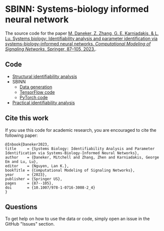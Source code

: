 # SBINN: Systems-biology informed neural network

The source code for the paper [M. Daneker, Z. Zhang, G. E. Karniadakis, & L. Lu. Systems biology: Identifiability analysis and parameter identification via systems-biology-informed neural networks. *Computational Modeling of Signaling Networks*, Springer, 87–105, 2023.](https://link.springer.com/protocol/10.1007/978-1-0716-3008-2_4).

## Code

- [Structural identifiability analysis](structural_identifiability.ipynb)
- SBINN
    - [Data generation](sbinn/data_generation.py)
    - [TensorFlow code](sbinn/sbinn_tf.py)
    - [PyTorch code](sbinn/sbinn_pytorch.py)
- [Practical identifiability analysis](practical_identifiability.jl)

## Cite this work

If you use this code for academic research, you are encouraged to cite the following paper:

```
@Inbook{Daneker2023,
title     = {Systems Biology: Identifiability Analysis and Parameter Identification via Systems-Biology-Informed Neural Networks},
author    = {Daneker, Mitchell and Zhang, Zhen and Karniadakis, George Em and Lu, Lu},
editor    = {Nguyen, Lan K.},
bookTitle = {Computational Modeling of Signaling Networks},
year      = {2023},
publisher = {Springer US},
pages     = {87--105},
doi       = {10.1007/978-1-0716-3008-2_4}
}
```

## Questions

To get help on how to use the data or code, simply open an issue in the GitHub "Issues" section.
